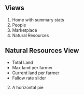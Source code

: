 Views
-----------
1. Home with summary stats
2. People
3. Marketplace
4. Natural Resources

Natural Resources View
-------------
- Total Land
- Max land per farmer
- Current land per farmer
- Fallow rate slider

2. A horizontal pie

